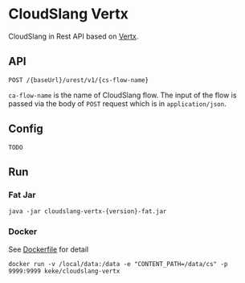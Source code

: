 # CloudSlang Vertx

CloudSlang in Rest API based on [Vertx](vertx.io).

## API

```
POST /{baseUrl}/urest/v1/{cs-flow-name}
```

`ca-flow-name` is the name of CloudSlang flow. The input of the flow is passed via the body of `POST` request which is in `application/json`.

## Config

`TODO`

## Run

### Fat Jar

```
java -jar cloudslang-vertx-{version}-fat.jar
```

### Docker

See [Dockerfile](https://github.com/keke/cloudslang-vertx/blob/master/Dockerfile) for detail

```
docker run -v /local/data:/data -e "CONTENT_PATH=/data/cs" -p 9999:9999 keke/cloudslang-vertx
```
